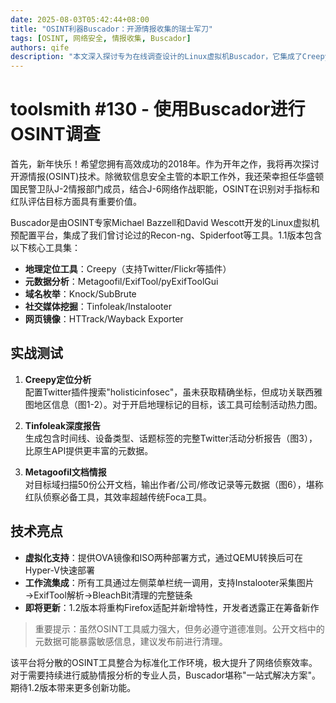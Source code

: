 ```yaml
---
date: 2025-08-03T05:42:44+08:00
title: "OSINT利器Buscador：开源情报收集的瑞士军刀"
tags: [OSINT, 网络安全, 情报收集, Buscador]
authors: qife
description: "本文深入探讨专为在线调查设计的Linux虚拟机Buscador，它集成了Creepy、Metagoofil等20余种OSINT工具，详细解析了地理定位追踪、元数据提取等实战技术，是红队评估和漏洞分析的高效平台。"
---
```


# toolsmith #130 - 使用Buscador进行OSINT调查

首先，新年快乐！希望您拥有高效成功的2018年。作为开年之作，我将再次探讨开源情报(OSINT)技术。除微软信息安全主管的本职工作外，我还荣幸担任华盛顿国民警卫队J-2情报部门成员，结合J-6网络作战职能，OSINT在识别对手指标和红队评估目标方面具有重要价值。

Buscador是由OSINT专家Michael Bazzell和David Wescott开发的Linux虚拟机预配置平台，集成了我们曾讨论过的Recon-ng、Spiderfoot等工具。1.1版本包含以下核心工具集：

- **地理定位工具**：Creepy（支持Twitter/Flickr等插件）
- **元数据分析**：Metagoofil/ExifTool/pyExifToolGui
- **域名枚举**：Knock/SubBrute
- **社交媒体挖掘**：Tinfoleak/Instalooter
- **网页镜像**：HTTrack/Wayback Exporter

## 实战测试
1. **Creepy定位分析**  
   配置Twitter插件搜索"holisticinfosec"，虽未获取精确坐标，但成功关联西雅图地区信息（图1-2）。对于开启地理标记的目标，该工具可绘制活动热力图。

2. **Tinfoleak深度报告**  
   生成包含时间线、设备类型、话题标签的完整Twitter活动分析报告（图3），比原生API提供更丰富的元数据。

3. **Metagoofil文档情报**  
   对目标域扫描50份公开文档，输出作者/公司/修改记录等元数据（图6），堪称红队侦察必备工具，其效率超越传统Foca工具。

## 技术亮点
- **虚拟化支持**：提供OVA镜像和ISO两种部署方式，通过QEMU转换后可在Hyper-V快速部署
- **工作流集成**：所有工具通过左侧菜单栏统一调用，支持Instalooter采集图片→ExifTool解析→BleachBit清理的完整链条
- **即将更新**：1.2版本将重构Firefox适配并新增特性，开发者透露正在筹备新作

> 重要提示：虽然OSINT工具威力强大，但务必遵守道德准则。公开文档中的元数据可能暴露敏感信息，建议发布前进行清理。

该平台将分散的OSINT工具整合为标准化工作环境，极大提升了网络侦察效率。对于需要持续进行威胁情报分析的专业人员，Buscador堪称"一站式解决方案"。期待1.2版本带来更多创新功能。